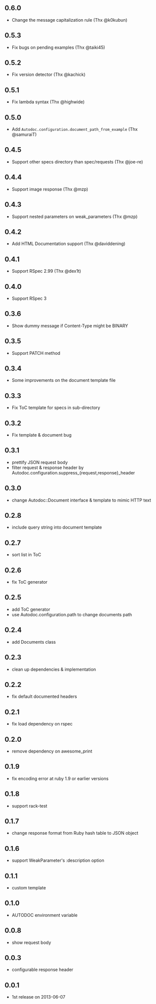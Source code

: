 ## 0.6.0
- Change the message capitalization rule (Thx @k0kubun)

## 0.5.3
- Fix bugs on pending examples (Thx @taiki45)

## 0.5.2
- Fix version detector (Thx @kachick)

## 0.5.1
- Fix lambda syntax (Thx @highwide)

## 0.5.0
- Add `Autodoc.configuration.document_path_from_example` (Thx @samuraiT)

## 0.4.5
- Support other specs directory than spec/requests (Thx @joe-re)

## 0.4.4
- Support image response (Thx @mzp)

## 0.4.3
- Support nested parameters on weak_parameters (Thx @mzp)

## 0.4.2
- Add HTML Documentation support (Thx @daviddening)

## 0.4.1
- Support RSpec 2.99 (Thx @dex1t)

## 0.4.0
- Support RSpec 3

## 0.3.6
- Show dummy message if Content-Type might be BINARY

## 0.3.5
- Support PATCH method

## 0.3.4
- Some improvements on the document template file

## 0.3.3
- Fix ToC template for specs in sub-directory

## 0.3.2
- Fix template & document bug

## 0.3.1
- prettify JSON request body
- filter request & response header by Autodoc.configuration.suppress_{request,response}_header

## 0.3.0
- change Autodoc::Document interface & template to mimic HTTP text

## 0.2.8
- include query string into document template

## 0.2.7
- sort list in ToC

## 0.2.6
- fix ToC generator

## 0.2.5
- add ToC generator
- use Autodoc.configuration.path to change documents path

## 0.2.4
- add Documents class

## 0.2.3
- clean up dependencies & implementation

## 0.2.2
- fix default documented headers

## 0.2.1
- fix load dependency on rspec

## 0.2.0
- remove dependency on awesome_print

## 0.1.9
- fix encoding error at ruby 1.9 or earlier versions

## 0.1.8
- support rack-test

## 0.1.7
- change response format from Ruby hash table to JSON object

## 0.1.6
- support WeakParameter's :description option

## 0.1.1
- custom template

## 0.1.0
- AUTODOC environment variable

## 0.0.8
- show request body

## 0.0.3
- configurable response header

## 0.0.1
- 1st release on 2013-06-07
